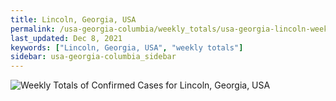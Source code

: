 ```yaml
---
title: Lincoln, Georgia, USA
permalink: /usa-georgia-columbia/weekly_totals/usa-georgia-lincoln-weekly_totals.html
last_updated: Dec 8, 2021
keywords: ["Lincoln, Georgia, USA", "weekly totals"]
sidebar: usa-georgia-columbia_sidebar
---
```


![Weekly Totals of Confirmed Cases for Lincoln, Georgia, USA](/covid_tracker/images/graphs/usa-georgia-lincoln-weekly_totals_graph.png)
